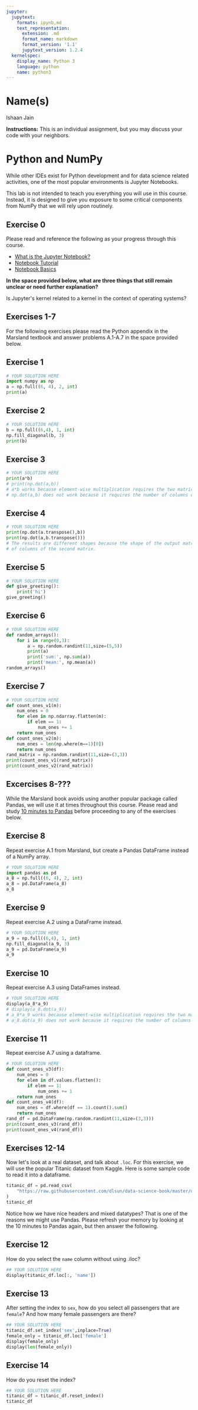```yaml
---
jupyter:
  jupytext:
    formats: ipynb,md
    text_representation:
      extension: .md
      format_name: markdown
      format_version: '1.1'
      jupytext_version: 1.2.4
  kernelspec:
    display_name: Python 3
    language: python
    name: python3
---
```


# Name(s)
Ishaan Jain


**Instructions:** This is an individual assignment, but you may discuss your code with your neighbors.


# Python and NumPy

While other IDEs exist for Python development and for data science related activities, one of the most popular environments is Jupyter Notebooks.

This lab is not intended to teach you everything you will use in this course. Instead, it is designed to give you exposure to some critical components from NumPy that we will rely upon routinely.

## Exercise 0
Please read and reference the following as your progress through this course. 

* [What is the Jupyter Notebook?](https://nbviewer.jupyter.org/github/jupyter/notebook/blob/master/docs/source/examples/Notebook/What%20is%20the%20Jupyter%20Notebook.ipynb#)
* [Notebook Tutorial](https://www.datacamp.com/community/tutorials/tutorial-jupyter-notebook)
* [Notebook Basics](https://nbviewer.jupyter.org/github/jupyter/notebook/blob/master/docs/source/examples/Notebook/Notebook%20Basics.ipynb)

**In the space provided below, what are three things that still remain unclear or need further explanation?**


Is Jupyter's kernel related to a kernel in the context of operating systems?


## Exercises 1-7
For the following exercises please read the Python appendix in the Marsland textbook and answer problems A.1-A.7 in the space provided below.


## Exercise 1

```python
# YOUR SOLUTION HERE
import numpy as np
a = np.full((6, 4), 2, int)
print(a)
```

## Exercise 2

```python
# YOUR SOLUTION HERE
b = np.full((6,4), 1, int)
np.fill_diagonal(b, 3)
print(b)
```

## Exercise 3

```python
# YOUR SOLUTION HERE
print(a*b)
# print(np.dot(a,b))
# a*b works because element-wise multiplication requires the two matrices to have the same dimensions.
# np.dot(a,b) does not work because it requires the number of columns of the first matrix to equal the number of rows of the second matrix.
```

## Exercise 4

```python
# YOUR SOLUTION HERE
print(np.dot(a.transpose(),b))
print(np.dot(a,b.transpose()))
# The results are different shapes because the shape of the output matrix depends on the number of rows of the first matrix and number
# of columns of the second matrix.
```

## Exercise 5

```python
# YOUR SOLUTION HERE
def give_greeting():
    print('hi')
give_greeting()
```

## Exercise 6

```python
# YOUR SOLUTION HERE
def random_arrays():
    for i in range(0,3):
        a = np.random.randint(11,size=(5,5))
        print(a)
        print('sum:', np.sum(a))
        print('mean:', np.mean(a))
random_arrays()
```

## Exercise 7

```python
# YOUR SOLUTION HERE
def count_ones_v1(m):
    num_ones = 0
    for elem in np.ndarray.flatten(m):
        if elem == 1:
            num_ones += 1
    return num_ones
def count_ones_v2(m):
    num_ones = len(np.where(m==1)[0])
    return num_ones
rand_matrix = np.random.randint(11,size=(3,3))
print(count_ones_v1(rand_matrix))
print(count_ones_v2(rand_matrix))
```

## Excercises 8-???
While the Marsland book avoids using another popular package called Pandas, we will use it at times throughout this course. Please read and study [10 minutes to Pandas](https://pandas.pydata.org/pandas-docs/stable/getting_started/10min.html) before proceeding to any of the exercises below.


## Exercise 8
Repeat exercise A.1 from Marsland, but create a Pandas DataFrame instead of a NumPy array.

```python
# YOUR SOLUTION HERE
import pandas as pd
a_8 = np.full((6, 4), 2, int)
a_8 = pd.DataFrame(a_8)
a_8
```

## Exercise 9
Repeat exercise A.2 using a DataFrame instead.

```python
# YOUR SOLUTION HERE
a_9 = np.full((6,4), 1, int)
np.fill_diagonal(a_9, 3)
a_9 = pd.DataFrame(a_9)
a_9
```

## Exercise 10
Repeat exercise A.3 using DataFrames instead.

```python
# YOUR SOLUTION HERE
display(a_8*a_9)
# display(a_8.dot(a_9))
# a_8*a_9 works because element-wise multiplication requires the two matrices to have the same dimensions.
# a_8.dot(a_9) does not work because it requires the number of columns of the first matrix to equal the number of rows of the second matrix.
```

## Exercise 11
Repeat exercise A.7 using a dataframe.

```python
# YOUR SOLUTION HERE
def count_ones_v3(df):
    num_ones = 0
    for elem in df.values.flatten():
        if elem == 1:
            num_ones += 1
    return num_ones
def count_ones_v4(df):
    num_ones = df.where(df == 1).count().sum()
    return num_ones
rand_df = pd.DataFrame(np.random.randint(11,size=(3,3)))
print(count_ones_v3(rand_df))
print(count_ones_v4(rand_df))
```

## Exercises 12-14
Now let's look at a real dataset, and talk about ``.loc``. For this exercise, we will use the popular Titanic dataset from Kaggle. Here is some sample code to read it into a dataframe.

```python
titanic_df = pd.read_csv(
    "https://raw.githubusercontent.com/dlsun/data-science-book/master/data/titanic.csv"
)
titanic_df
```

Notice how we have nice headers and mixed datatypes? That is one of the reasons we might use Pandas. Please refresh your memory by looking at the 10 minutes to Pandas again, but then answer the following.


## Exercise 12
How do you select the ``name`` column without using .iloc?

```python
## YOUR SOLUTION HERE
display(titanic_df.loc[:, 'name'])
```

## Exercise 13
After setting the index to ``sex``, how do you select all passengers that are ``female``? And how many female passengers are there?

```python
## YOUR SOLUTION HERE
titanic_df.set_index('sex',inplace=True)
female_only = titanic_df.loc['female']
display(female_only)
display(len(female_only))
```

## Exercise 14
How do you reset the index?

```python
## YOUR SOLUTION HERE
titanic_df = titanic_df.reset_index()
titanic_df
```

```python

```
